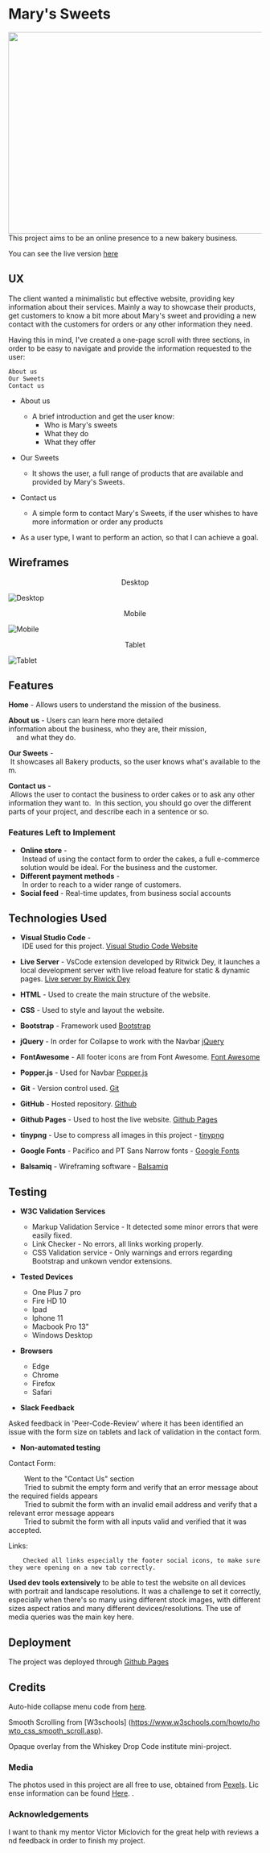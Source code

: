 # Mary's Sweets

<img width="1000" height="400" src="https://github.com/Brainvibe/Milestone1/blob/master/assets/images/page_preview.png">
This project aims to be an online presence to a new bakery business.

You can see the live version [here](https://brainvibe.github.io/Milestone1/)
 
## UX
 
The client wanted a minimalistic but effective website, providing key information about their services.
Mainly a way to showcase their products, get customers to know a bit more about Mary's sweet and providing a new contact with the customers for orders or any other information they need. 

Having this in mind, I've created a one-page scroll with three sections, in order to be easy to navigate and provide the information requested to the user: 

    About us
    Our Sweets
    Contact us

- About us
    - A brief introduction and get the user know:
      - Who is Mary's sweets
      - What they do
      - What they offer
    
- Our Sweets
    - It shows the user, a full range of products that are available and provided by Mary's Sweets.

- Contact us
    - A simple form to contact Mary's Sweets, if the user whishes to have more information or order any products 

- As a user type, I want to perform an action, so that I can achieve a goal.

## Wireframes
<p align="center">
Desktop
</p>

![Desktop](https://github.com/Brainvibe/Milestone1/blob/master/wireframes/Desktop.png)

<p align="center">
Mobile
</p>

![Mobile](https://github.com/Brainvibe/Milestone1/blob/master/wireframes/Mobile.png)

<p align="center">
Tablet
</p>

![Tablet](https://github.com/Brainvibe/Milestone1/blob/master/wireframes/Tablet.png)


## Features

**Home** - Allows users to understand the mission of the business.


**About us** - Users can learn here more detailed information about the business, who they are, their mission, 
    and what they do. 

**Our Sweets** - It showcases all Bakery products, so the user knows what's available to them. 


**Contact us** - Allows the user to contact the business to order cakes or to ask any other information they want to. 
In this section, you should go over the different parts of your project, and describe each in a sentence or so.
 


### Features Left to Implement
- **Online store** - Instead of using the contact form to order the cakes, a full e-commerce solution would be ideal. For the business and the customer. 
    
- **Different payment methods** - In order to reach to a wider range of customers. 
    
- **Social feed** - Real-time updates, from business social accounts 

## Technologies Used
+ **Visual Studio Code** - IDE used for this project. [Visual Studio Code Website](https://code.visualstudio.com/)

+ **Live Server** - VsCode extension developed by Ritwick Dey, it launches a local development server with live reload feature for static & dynamic pages. [Live server by Riwick Dey](https://marketplace.visualstudio.com/items?itemName=ritwickdey.LiveServer)

+ **HTML** - Used to create the main structure of the website.

+ **CSS** - Used to style and layout the website.

+ **Bootstrap** - Framework used [Bootstrap](https://getbootstrap.com/)

+ **jQuery** - In order for Collapse to work with the Navbar [jQuery](https://jquery.com/)

+ **FontAwesome** - All footer icons are from Font Awesome. [Font Awesome](https://fontawesome.com/)

+ **Popper.js** - Used for Navbar [Popper.js](https://popper.js.org/)

+ **Git** - Version control used. [Git](https://git-scm.com/)

+ **GitHub** - Hosted repository. [Github](https://github.com/)

+ **Github Pages** - Used to host the live website. [Github Pages](https://pages.github.com/)

+ **tinypng** - Use to compress all images in this project - [tinypng](https://tinypng.com/)

+ **Google Fonts** - Pacifico and PT Sans Narrow fonts - [Google Fonts](https://fonts.google.com/)

+ **Balsamiq** - Wireframing software - [Balsamiq](https://balsamiq.com/) 



## Testing

+ **W3C Validation Services**
    - Markup Validation Service - It detected some minor errors that were easily fixed.
    - Link Checker - No errors, all links working properly.
    - CSS Validation service - Only warnings and errors regarding Bootstrap and unkown vendor extensions.
    
+ **Tested Devices**

    - One Plus 7 pro
    - Fire HD 10
    - Ipad
    - Iphone 11
    - Macbook Pro 13"
    - Windows Desktop

+ **Browsers**

    - Edge
    - Chrome
    - Firefox
    - Safari

+ **Slack Feedback**

Asked feedback in 'Peer-Code-Review' where it has been identified an issue with the form size on tablets and lack of validation in the contact form. 
    
    
+ **Non-automated testing**

Contact Form:
        
        Went to the "Contact Us" section
        Tried to submit the empty form and verify that an error message about the required fields appears
        Tried to submit the form with an invalid email address and verify that a relevant error message appears
        Tried to submit the form with all inputs valid and verified that it was accepted.

Links: 
        
        Checked all links especially the footer social icons, to make sure they were opening on a new tab correctly.
        
**Used dev tools extensively** to be able to test the website on all devices with portrait and landscape resolutions. It was a challenge to set it correctly, especially when there's so many using different stock images, with different sizes aspect ratios and many different devices/resolutions. The use of media queries was the main key here.  

## Deployment

The project was deployed through [Github Pages](https://brainvibe.github.io/Milestone1/)


## Credits

Auto-hide collapse menu code from [here](https://stackoverflow.com/questions/42401606/how-to-hide-collapsible-bootstrap-4-navbar-on-click).

Smooth Scrolling from [W3schools] (https://www.w3schools.com/howto/howto_css_smooth_scroll.asp).

Opaque overlay from the Whiskey Drop Code institute mini-project.

### Media
The photos used in this project are all free to use, obtained from [Pexels](https://www.pexels.com/). License information can be found [Here](https://www.pexels.com/photo-license/). .

### Acknowledgements

I want to thank my mentor Victor Miclovich for the great help with reviews and feedback in order to finish my project.
